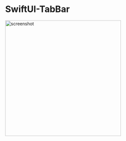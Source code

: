 # SwiftUI-TabBar
<img width="370" alt="screenshot" src="https://user-images.githubusercontent.com/87956571/190525235-542f137a-ec57-4b58-9f20-7d68d51fb6e7.png">
